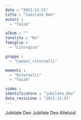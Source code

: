 ```yaml
---
date : "2011-12-31"
title : "Jubilate Deo"
autori : 
  - "Taizé"

album : ""
tonalita : "Do"
famiglia : 
  - "Liturgica"

gruppo : 
  - "Canoni_ritornelli"

momenti : 
  - "Ritornelli"
  - "Taizé"

video : 
identificatore : "jubilate_deo"
data_revisione : "2011-12-31"
---
```

  
  
Jubilate Deo Jubilate Deo  Alleluia!     
  
  
  
